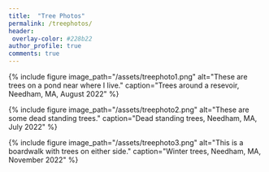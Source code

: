 ```yaml
---
title:  "Tree Photos"
permalink: /treephotos/
header:
 overlay-color: #228b22
author_profile: true
comments: true
---
```



{% include figure image_path="/assets/treephoto1.png" alt="These are trees on a pond near where I live." caption="Trees around a resevoir, Needham, MA, August 2022" %}


{% include figure image_path="/assets/treephoto2.png" alt="These are some dead standing trees." caption="Dead standing trees, Needham, MA, July 2022" %}


{% include figure image_path="/assets/treephoto3.png" alt="This is a boardwalk with trees on either side." caption="Winter trees, Needham, MA, November 2022" %}
